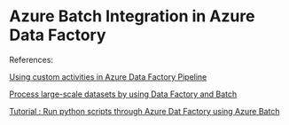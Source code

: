 # Azure Batch Integration in Azure Data Factory



References:

[Using custom activities in Azure Data Factory Pipeline](https://docs.microsoft.com/en-us/azure/data-factory/transform-data-using-dotnet-custom-activity)

[Process large-scale datasets by using Data Factory and Batch](https://docs.microsoft.com/en-us/azure/data-factory/v1/data-factory-data-processing-using-batch)

[Tutorial : Run python scripts through Azure Dat Factory using Azure Batch](https://docs.microsoft.com/en-us/azure/batch/tutorial-run-python-batch-azure-data-factory)

